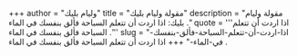+++
author = "وليام بليك"
title = "مقولة وليام بليك"
description = "مقولة وليام بليك: اذا اردت أن تتعلم السباحة فألق بنفسك في الماء ."
quote = '''اذا اردت أن تتعلم السباحة فألق بنفسك في الماء .''' 
slug = "اذا-اردت-أن-تتعلم-السباحة-فألق-بنفسك-في-الماء-"
+++
اذا اردت أن تتعلم السباحة فألق بنفسك في الماء .
